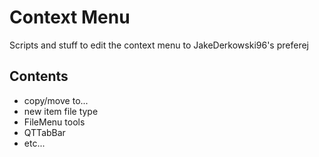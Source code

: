 # Context Menu
Scripts and stuff to edit the context menu to JakeDerkowski96's preferej

## Contents
- copy/move to...
- new item file type
- FileMenu tools
- QTTabBar 
- etc...
